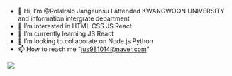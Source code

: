 - 👋 Hi, I’m @Rolalralo Jangeunsu I attended  KWANGWOON UNIVERSITY and information intergrate department
- 👀 I’m interested in HTML CSS JS React
- 🌱 I’m currently learning JS React
- 💞️ I’m looking to collaborate on Node.js Python
- 📫 How to reach me "jus981014@naver.com" 

<!---
Rolalralo/Rolalralo is a ✨ special ✨ repository because its `README.md` (this file) appears on your GitHub profile.
You can click the Preview link to take a look at your changes.
--->
<img src="https://wakatime.com/badge/github/Rolalralo/Rolalralo.svg" />

